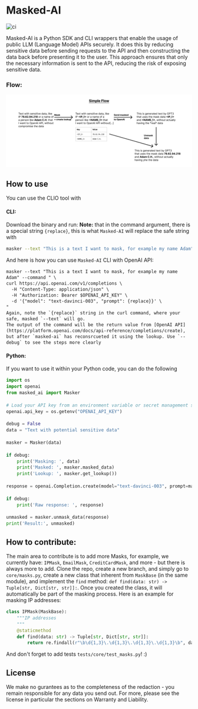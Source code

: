 # Masked-AI
![ci](https://github.com/cado-security/masked-ai/actions/workflows/app-ci.yml/badge.svg?branch=main)
<!-- [![PyPI version](https://badge.fury.io/py/masked-ai.svg)](https://badge.fury.io/py/masked-ai) -->
Masked-AI is a Python SDK and CLI wrappers that enable the usage of public LLM (Language Model) APIs securely. It does this by reducing sensitive data before sending requests to the API and then constructing the data back before presenting it to the user. This approach ensures that only the necessary information is sent to the API, reducing the risk of exposing sensitive data.

### Flow:
![](docs/flow.png)

## How to use
You can use the CLIO tool with
#### CLI:
Download the binary and run:
**Note:** that in the command argument, there is a special string `{replace}`, this is what `Masked-AI` will replace the safe string with
```bash
masker --text "This is a text I want to mask, for example my name Adam" --command "echo {replace}"
```

And here is how you can use `Masked-AI` CLI with OpenAI API:
```
masker --text "This is a text I want to mask, for example my name Adam" --command " \
curl https://api.openai.com/v1/completions \
  -H "Content-Type: application/json" \
  -H "Authorization: Bearer $OPENAI_API_KEY" \
  -d '{"model": "text-davinci-003", "prompt": {replace}}' \
"
Again, note the `{replace}` string in the curl command, where your safe, masked `--text` will go.
The output of the command will be the return value from [OpenAI API](https://platform.openai.com/docs/api-reference/completions/create), but after `masked-ai` has reconsrcueted it using the lookup. Use `--debug` to see the steps more clearly
```

#### Python:
If you want to use it within your Python code, you can do the following
```python
import os
import openai
from masked_ai import Masker

# Load your API key from an environment variable or secret management service
openai.api_key = os.getenv("OPENAI_API_KEY")

debug = False
data = "Text with potential sensitive data"

masker = Masker(data)

if debug:
    print('Masking: ', data)
    print('Masked: ', masker.masked_data)
    print('Lookup: ', masker.get_lookup())

response = openai.Completion.create(model="text-davinci-003", prompt=masker.masked_data)

if debug:
    print('Raw response: ', response)

unmasked = masker.unmask_data(response)
print('Result:', unmasked)
```


## How to contribute:
The main area to contribute is to add more Masks, for example, we currently have: `IPMask`, `EmailMask`, `CreditCardMask`, and more - but there is always more to add.
Clone the repo, create a new branch, and simply go to `core/masks.py`, create a new class that inherent from `MaskBase` (in the same module), and implement the `find` method: `def find(data: str) -> Tuple[str, Dict[str, str]]:`. Once you created the class, it will automatically be part of the masking process.
Here is an example for masking IP addresses:
```Python
class IPMask(MaskBase):
    """IP addresses
    """
    @staticmethod
    def find(data: str) -> Tuple[str, Dict[str, str]]:
        return re.findall(r"\b\d{1,3}\.\d{1,3}\.\d{1,3}\.\d{1,3}\b", data)
```
And don't forget to add tests `tests/core/test_masks.py`! :)

## License
We make no gurantees as to the completeness of the redaction - you remain responsible for any data you send out. For more, please see the license in particular the sections on Warranty and Liability.